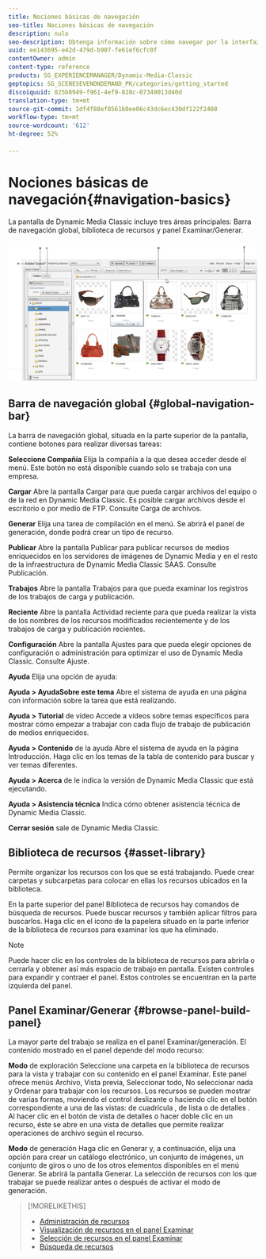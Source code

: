 ```yaml
---
title: Nociones básicas de navegación
seo-title: Nociones básicas de navegación
description: nulo
seo-description: Obtenga información sobre cómo navegar por la interfaz de usuario de Dynamic Media Classic.
uuid: ee143695-e42d-479d-b907-fe61ef6cfc0f
contentOwner: admin
content-type: reference
products: SG_EXPERIENCEMANAGER/Dynamic-Media-Classic
geptopics: SG_SCENESEVENONDEMAND_PK/categories/getting_started
discoiquuid: 825b8949-f961-4ef9-828c-07349013d40d
translation-type: tm+mt
source-git-commit: 1df4f88ef856160ee06c43dc6ec430df122f2408
workflow-type: tm+mt
source-wordcount: '612'
ht-degree: 52%

---
```



# Nociones básicas de navegación{#navigation-basics}

La pantalla de Dynamic Media Classic incluye tres áreas principales: Barra de navegación global, biblioteca de recursos y panel Examinar/Generar.

![Nociones básicas de navegación](/help/assets/gs_navigation_basics_popup_popup.png)

## Barra de navegación global {#global-navigation-bar}

La barra de navegación global, situada en la parte superior de la pantalla, contiene botones para realizar diversas tareas:

**Seleccione Compañía** Elija la compañía a la que desea acceder desde el menú. Este botón no está disponible cuando solo se trabaja con una empresa.

**Cargar** Abre la pantalla Cargar para que pueda cargar archivos del equipo o de la red en Dynamic Media Classic. Es posible cargar archivos desde el escritorio o por medio de FTP. Consulte Carga de archivos.

**Generar** Elija una tarea de compilación en el menú. Se abrirá el panel de generación, donde podrá crear un tipo de recurso.

**Publicar** Abre la pantalla Publicar para publicar recursos de medios enriquecidos en los servidores de imágenes de Dynamic Media y en el resto de la infraestructura de Dynamic Media Classic SAAS. Consulte Publicación.

**Trabajos** Abre la pantalla Trabajos para que pueda examinar los registros de los trabajos de carga y publicación.

**Reciente** Abre la pantalla Actividad reciente para que pueda realizar la vista de los nombres de los recursos modificados recientemente y de los trabajos de carga y publicación recientes.

**Configuración** Abre la pantalla Ajustes para que pueda elegir opciones de configuración o administración para optimizar el uso de Dynamic Media Classic. Consulte Ajuste.

**Ayuda** Elija una opción de ayuda:

**Ayuda > AyudaSobre este tema** Abre el sistema de ayuda en una página con información sobre la tarea que está realizando.

**Ayuda > Tutorial** de vídeo Accede a vídeos sobre temas específicos para mostrar cómo empezar a trabajar con cada flujo de trabajo de publicación de medios enriquecidos.

**Ayuda > Contenido** de la ayuda Abre el sistema de ayuda en la página Introducción. Haga clic en los temas de la tabla de contenido para buscar y ver temas diferentes.

**Ayuda > Acerca** de le indica la versión de Dynamic Media Classic que está ejecutando.

**Ayuda > Asistencia técnica** Indica cómo obtener asistencia técnica de Dynamic Media Classic.

**Cerrar sesión** sale de Dynamic Media Classic.

## Biblioteca de recursos {#asset-library}

Permite organizar los recursos con los que se está trabajando. Puede crear carpetas y subcarpetas para colocar en ellas los recursos ubicados en la biblioteca.

En la parte superior del panel Biblioteca de recursos hay comandos de búsqueda de recursos. Puede buscar recursos y también aplicar filtros para buscarlos. Haga clic en el icono de la papelera  situado en la parte inferior de la biblioteca de recursos para examinar los que ha eliminado.

>[!NOTE]
>
>Puede hacer clic en los controles de la biblioteca de recursos para abrirla o cerrarla y obtener así más espacio de trabajo en pantalla. Existen controles para expandir y contraer el panel. Estos controles se encuentran en la parte izquierda del panel.

## Panel Examinar/Generar {#browse-panel-build-panel}

La mayor parte del trabajo se realiza en el panel Examinar/generación. El contenido mostrado en el panel depende del modo recurso:

**Modo** de exploración Seleccione una carpeta en la biblioteca de recursos para la vista y trabajar con su contenido en el panel Examinar. Este panel ofrece menús Archivo, Vista previa, Seleccionar todo, No seleccionar nada y Ordenar para trabajar con los recursos. Los recursos se pueden mostrar de varias formas, moviendo el control deslizante o haciendo clic en el botón correspondiente a una de las vistas: de cuadrícula , de lista  o de detalles . Al hacer clic en el botón de vista de detalles o hacer doble clic en un recurso, éste se abre en una vista de detalles que permite realizar operaciones de archivo según el recurso.

**Modo** de generación Haga clic en Generar y, a continuación, elija una opción para crear un catálogo electrónico, un conjunto de imágenes, un conjunto de giros o uno de los otros elementos disponibles en el menú Generar. Se abrirá la pantalla Generar. La selección de recursos con los que trabajar se puede realizar antes o después de activar el modo de generación.

>[!MORELIKETHIS]
>
>* [Administración de recursos](about-managing-assets.md)
>* [Visualización de recursos en el panel Examinar](viewing-assets-browse-panel.md#viewing_assets_in_the_browse_panel)
>* [Selección de recursos en el panel Examinar](selecting-assets-browse-panel.md#selecting_assets_in_the_browse_panel)
>* [Búsqueda de recursos](searching-assets.md#searching_assets)

